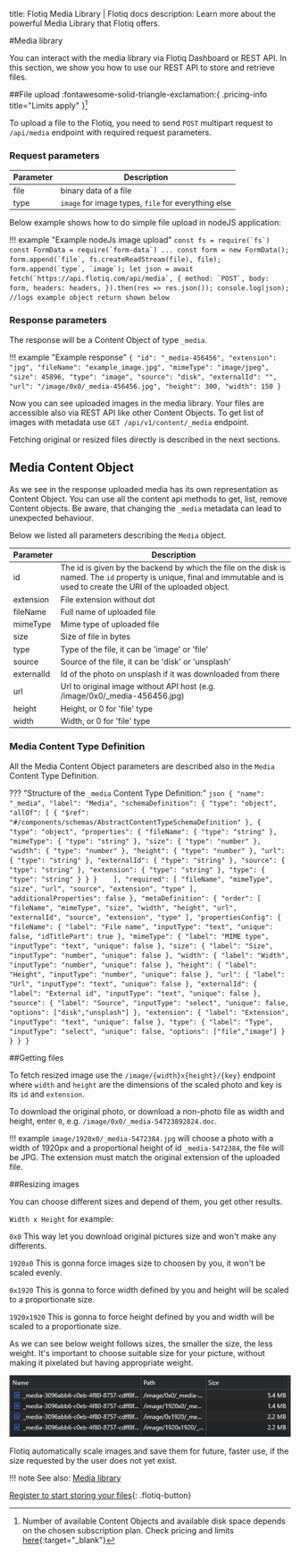 title: Flotiq Media Library | Flotiq docs
description: Learn more about the powerful Media Library that Flotiq offers.

#Media library

You can interact with the media library via Flotiq Dashboard or REST API. In this section, we show you how to use our REST API to store and retrieve files.

##File upload :fontawesome-solid-triangle-exclamation:{ .pricing-info title="Limits apply" }[^1]

To upload a file to the Flotiq, you need to send `POST` multipart request to `/api/media` endpoint with required request parameters.

### Request parameters

| Parameter | Description                                         |
| --------- | --------------------------------------------------- |
| file      | binary data of a file                               |
| type      | `image` for image types, `file` for everything else |

Below example shows how to do simple file upload in nodeJS application:

!!! example "Example nodeJs image upload"
    ```
    const fs = require(`fs`)
    const FormData = require(`form-data`)
    ...
    const form = new FormData();
    form.append(`file`, fs.createReadStream(file), file);
    form.append(`type`, `image`);
    let json = await fetch(`https://api.flotiq.com/api/media`, {
        method: `POST`,
        body: form,
        headers: headers,
    }).then(res => res.json());
    console.log(json); //logs example object return shown below
    ```

### Response parameters

The response will be a Content Object of type `_media`. 

!!! example "Example response"
    ```
    {
        "id": "_media-456456",
        "extension": "jpg",
        "fileName": "example_image.jpg",
        "mimeType": "image/jpeg",
        "size": 45896,
        "type": "image",
        "source": "disk",
        "externalId": "",
        "url": "/image/0x0/_media-456456.jpg",
        "height": 300,
        "width": 150
    }
    ```
    
Now you can see uploaded images in the media library. Your files are accessible also via REST API like other Content Objects. 
To get list of images with metadata use `GET /api/v1/content/_media` endpoint.

Fetching original or resized files directly is described in the next sections.


## Media Content Object

As we see in the response uploaded media has its own representation as Content Object. You can use all the content 
api methods to get, list, remove Content objects. Be aware, that changing the `_media` metadata can lead to unexpected behaviour.

Below we listed all parameters describing the `Media` object.

| Parameter  | Description |
| ---------- | ----------- |
| id         | The id is given by the backend by which the file on the disk is named. The `id` property is unique, final and immutable and is used to create the URI of the uploaded object. |
| extension  | File extension without dot |
| fileName   | Full name of uploaded file |
| mimeType   | Mime type of uploaded file |
| size       | Size of file in bytes |
| type       | Type of the file, it can be 'image' or 'file' |
| source     | Source of the file, it can be 'disk' or 'unsplash' |
| externalId | Id of the photo on unsplash if it was downloaded from there
| url        | Url to original image without API host (e.g. /image/0x0/_media-456456.jpg) |
| height     | Height, or 0 for 'file' type |
| width      | Width, or 0 for 'file' type |

### Media Content Type Definition

All the Media Content Object parameters are described also in the `Media` Content Type Definition.

??? "Structure of the `_media` Content Type Definition:"
    ```json
    {
        "name": "_media",
        "label": "Media",
        "schemaDefinition": {
            "type": "object",
            "allOf": [
                {
                    "$ref": "#/components/schemas/AbstractContentTypeSchemaDefinition"
                },
                {
                    "type": "object",
                    "properties": {
                        "fileName": {
                            "type": "string"
                        },
                        "mimeType": {
                            "type": "string"
                        },
                        "size": {
                            "type": "number"
                        },
                        "width": {
                            "type": "number"
                        },
                        "height": {
                            "type": "number"
                        },
                        "url": {
                            "type": "string"
                        },
                        "externalId": {
                            "type": "string"
                        },
                        "source": {
                            "type": "string"
                        },
                        "extension": {
                            "type": "string"
                        },
                        "type": {
                            "type": "string"
                        }
                    }
                }   
            ],
            "required": [
                "fileName",
                "mimeType",
                "size",
                "url",
                "source",
                "extension",
                "type"
            ],
            "additionalProperties": false
        },
        "metaDefinition": {
            "order": [
                "fileName",
                "mimeType",
                "size",
                "width",
                "height",
                "url",
                "externalId",
                "source",
                "extension",
                "type"
            ],
            "propertiesConfig": {
                "fileName": {
                    "label": "File name",
                    "inputType": "text",
                    "unique": false,
                    "idTitlePart": true
                },
                "mimeType": {
                    "label": "MIME type",
                    "inputType": "text",
                    "unique": false
                },
                "size": {
                    "label": "Size",
                    "inputType": "number",
                    "unique": false
                },
                "width": {
                    "label": "Width",
                    "inputType": "number",
                    "unique": false
                },
                "height": {
                    "label": "Height",
                    "inputType": "number",
                    "unique": false
                },
                "url": {
                    "label": "Url",
                    "inputType": "text",
                    "unique": false
                },
                "externalId": {
                    "label": "External id",
                    "inputType": "text",
                    "unique": false
                },
                "source": {
                    "label": "Source",
                    "inputType": "select",
                    "unique": false,
                    "options": ["disk","unsplash"]
                },
                "extension": {
                    "label": "Extension",
                    "inputType": "text",
                    "unique": false
                },
                "type": {
                    "label": "Type",
                    "inputType": "select",
                    "unique": false,
                    "options": ["file","image"]
                }
            }
        }
    }
    ```




##Getting files

To fetch resized image use the `/image/{width}x{height}/{key}` endpoint where 
`width` and `height` are the dimensions of the scaled photo and key is its `id` and `extension`. 

To download the original photo, or download a non-photo file as width and height, 
enter `0`, e.g. `/image/0x0/_media-54723892824.doc`.

!!! example 
    `image/1920x0/_media-5472384.jpg` will choose a photo with a width of 1920px and a proportional height of id `_media-5472384`, the file will be JPG. The extension must match the original extension of the uploaded file.

##Resizing images

You can choose different sizes and depend of them, you get other results.

`Width x Height` for example:

`0x0` This way let you download original pictures size and won't make any differents.

`1920x0` This is gonna force images size to choosen by you, it won't be scaled evenly.

`0x1920` This is gonna to force width defined by you and height will be scaled to a proportionate size.

`1920x1920` This is gonna to force height defined by you and width will be scaled to a proportionate size.

As we can see below weight follows sizes, the smaller the size, the less weight. It's important to choose suitable size for your picture, without making it pixelated but having appropriate weight.

![](images/image_sizes.PNG)

Flotiq automatically scale images and save them for future, faster use, if the size requested by the user does not yet exist.  

!!! note
    See also: [Media library](/docs/panel/media-library/)


[Register to start storing your files](https://editor.flotiq.com/register.html){: .flotiq-button}

[^1]: Number of available Content Objects and available disk space depends on the chosen subscription plan. Check pricing and limits [here](https://flotiq.com/pricing){:target="_blank"}
